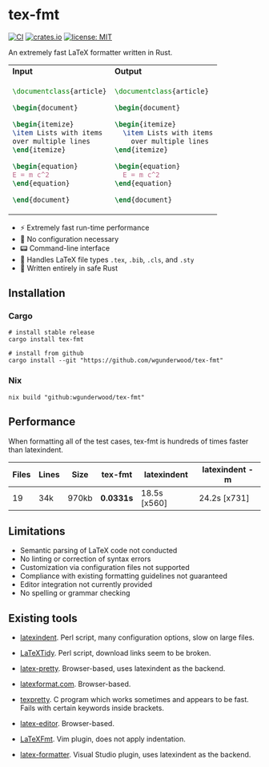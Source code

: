 # tex-fmt

[![CI](
https://github.com/wgunderwood/tex-fmt/actions/workflows/flake.yml/badge.svg)](
https://github.com/wgunderwood/tex-fmt/actions/workflows/flake.yml)
[![crates.io](
https://img.shields.io/crates/v/tex-fmt?logo=rust)](
https://crates.io/crates/tex-fmt)
[![license: MIT](
https://shields.io/badge/license-MIT-blue.svg)](
https://mit-license.org/)

An extremely fast LaTeX formatter written in Rust.

<table width="100%">
<tr>
<td>
<b>Input</b>
</td>
<td>
<b>Output</b>
</td>
</tr>
<tr>
<td>

``` tex
\documentclass{article}

\begin{document}

\begin{itemize}
\item Lists with items
over multiple lines
\end{itemize}

\begin{equation}
E = m c^2
\end{equation}

\end{document}
```
</td>
<td>

``` tex
\documentclass{article}

\begin{document}

\begin{itemize}
  \item Lists with items
    over multiple lines
\end{itemize}

\begin{equation}
  E = m c^2
\end{equation}

\end{document}
```
</td>
</tr>
</table>

- ⚡ Extremely fast run-time performance
- 🔧 No configuration necessary
- 📟 Command-line interface
- 📜 Handles LaTeX file types `.tex`, `.bib`, `.cls`, and `.sty`
- 🦀 Written entirely in safe Rust

## Installation

### Cargo

``` shell
# install stable release
cargo install tex-fmt

# install from github
cargo install --git "https://github.com/wgunderwood/tex-fmt"
```

### Nix

``` shell
nix build "github:wgunderwood/tex-fmt"
```

## Performance

When formatting all of the test cases,
tex-fmt is hundreds of times faster than latexindent.

| **Files** | **Lines** | **Size** | **tex-fmt** | **latexindent** | **latexindent -m** |
| --- | --- | --- | --- | --- | --- |
| 19 | 34k | 970kb | **0.0331s** | 18.5s [x560] | 24.2s [x731] |

## Limitations

- Semantic parsing of LaTeX code not conducted
- No linting or correction of syntax errors
- Customization via configuration files not supported
- Compliance with existing formatting guidelines not guaranteed
- Editor integration not currently provided
- No spelling or grammar checking

## Existing tools

- [latexindent](https://github.com/cmhughes/latexindent.pl).
Perl script, many configuration options, slow on large files.

- [LaTeXTidy](http://bfc.sfsu.edu/cgi-bin/hsu.pl?LaTeX_Tidy).
Perl script, download links seem to be broken.

- [latex-pretty](https://c.albert-thompson.com/latex-pretty/).
Browser-based, uses latexindent as the backend.

- [latexformat.com](https://latexformat.com/).
Browser-based.

- [texpretty](http://ftp.math.utah.edu/pub/texpretty/).
C program which works sometimes and appears to be fast.
Fails with certain keywords inside brackets.

- [latex-editor](https://latex-editor.pages.dev/formatter/).
Browser-based.

- [LaTeXFmt](https://github.com/engeljh/vim-latexfmt).
Vim plugin, does not apply indentation.

- [latex-formatter](https://github.com/nfode/latex-formatter).
Visual Studio plugin, uses latexindent as the backend.
